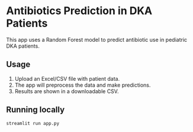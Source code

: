 # Antibiotics Prediction in DKA Patients

This app uses a Random Forest model to predict antibiotic use in pediatric DKA patients.

## Usage
1. Upload an Excel/CSV file with patient data.
2. The app will preprocess the data and make predictions.
3. Results are shown in a downloadable CSV.

## Running locally
```bash
streamlit run app.py
